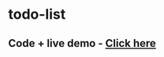 # todo-list
## Code + live demo - [Click here](https://codesandbox.io/s/lively-sea-i2iq7y?file=/src/styles.css)
